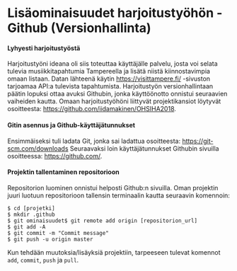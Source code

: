 # Lisäominaisuudet harjoitustyöhön - Github (Versionhallinta)

#### Lyhyesti harjoitustyöstä

Harjoitustyöni ideana oli siis toteuttaa käyttäjälle palvelu, josta voi selata tulevia musiikkitapahtumia Tampereella ja lisätä niistä kiinnostavimpia omaan listaan. Datan lähteenä käytin https://visittampere.fi/ -sivuston tarjoamaa API:a tulevista tapahtumista.
Harjoitustyön versionhallintaan päätin lopuksi ottaa avuksi Githubin, jonka käyttöönotto onnistui seuraavien vaiheiden kautta. Omaan harjoitustyöhöni liittyvät projektikansiot löytyvät osoitteesta: https://github.com/iidamakinen/OHSIHA2018.

#### Gitin asennus ja Github-käyttäjätunnukset
Ensimmäiseksi tuli ladata Git, jonka sai ladattua osoitteesta:	https://git-scm.com/downloads
Seuraavaksi loin käyttäjätunnukset Githubin sivuilla osoitteessa: https://github.com/.

#### Projektin tallentaminen repositorioon
Repositorion luominen onnistui helposti Github:n sivuilla. Oman projektin juuri luotuun repositorioon tallensin terminaalin kautta seuraavin komennoin:

```
$ cd [projetki]
$ mkdir .github
$ git ominaisuudet$ git remote add origin [repositorion_url]
$ git add -A
$ git commit -m "Commit message"
$ git push -u origin master
```
Kun tehdään muutoksia/lisäyksiä projektiin, tarpeeseen tulevat komennot `add`, `commit`, `push` ja `pull`.
